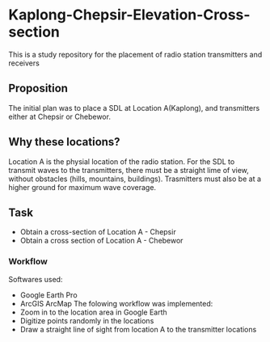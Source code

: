 # Kaplong-Chepsir-Elevation-Cross-section
This is a study repository for the placement of radio station transmitters and receivers

## Proposition
The initial plan was to place a SDL at Location A(Kaplong), and transmitters either at Chepsir or Chebewor.

## Why these locations?
Location A is the physial location of the radio station.
For the SDL to transmit waves to the transmitters, there must be a straight lime of view, without obstacles (hills, mountains, buildings).
Trasmitters must also be at a higher ground for maximum wave coverage.

## Task
- Obtain a cross-section of Location A - Chepsir
- Obtain a cross section of Location A - Chebewor

### Workflow
Softwares used:
  - Google Earth Pro
  - ArcGIS ArcMap
The folowing workflow was implemented:
  - Zoom in to the location area in Google Earth
  - Digitize points randomly in the locations
  - Draw a straight line of sight from location A to the transmitter locations
